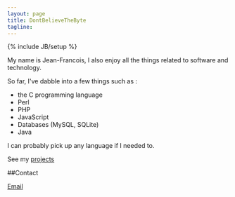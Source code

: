 ```yaml
---
layout: page
title: DontBelieveTheByte
tagline:
---
```

{% include JB/setup %}

My name is Jean-Francois, I also enjoy all the things related to software and technology. 

So far, I've dabble into a few things such as : 

-  the C programming language
-  Perl
-  PHP
-  JavaScript
-  Databases (MySQL, SQLite)
-  Java

I can probably pick up any language if I needed to.

See my [projects](/projects.html)
    
##Contact

[Email](mailto:dontbelievethebyte@gmail.com)